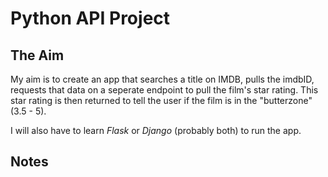 # Python API Project

## The Aim
My aim is to create an app that searches a title on IMDB, pulls the imdbID, requests that data on a seperate endpoint to pull the film's star rating. This star rating is then returned to tell the user if the film is in the "butterzone" (3.5 - 5).

I will also have to learn *Flask* or *Django* (probably both) to run the app.

## Notes